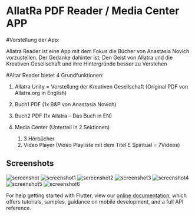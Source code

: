 # AllatRa PDF Reader / Media Center APP

#Vorstellung der App:

Allatra Reader ist eine App mit dem Fokus die Bücher von Anastasia Novich vorzustellen.
Der Gedanke dahinter ist; Den Geist von Allatra und die Kreativen Gesellschaft und ihre Hintergründe besser zu Verstehen

#Altar Reader bietet 4 Grundfunktionen:
1.	Allatra Unity = Vorstellung der Kreativen Gesellschaft (Original PDF von Allatra.org  in English)

2.	Buch1 PDF (1x B&P von Anastasia Novich) 

3.	Buch2 PDF (1x Allatra – Das Buch in EN)

4.	Media Center (Unterteil in 2 Sektionen)
    1.	3 Hörbücher  
    2.	Video Player (Video Playliste mit dem Titel E Spiritual = 7Videos)


## Screenshots
![screenshot](https://user-images.githubusercontent.com/91397163/135765661-9e01360f-2c85-4942-91ef-c4f70c35d046.jpg)
![screenshot1](https://user-images.githubusercontent.com/91397163/135765664-29f0c4e9-83ae-4d7b-98fb-ddc420b6c3c6.jpg)
![screenshot2](https://user-images.githubusercontent.com/91397163/135765666-c20154c0-6bb4-4e27-897b-f20bfc3a136a.jpg)
![screenshot3](https://user-images.githubusercontent.com/91397163/135765667-6a4598c6-3daa-468f-8865-bd78c9ee909d.jpg)
![screenshot4](https://user-images.githubusercontent.com/91397163/135765670-1b5d459f-361f-4a7a-8a27-c5cc75d8e525.jpg)
![screenshot5](https://user-images.githubusercontent.com/91397163/135765672-ad143613-fdeb-4343-87fb-d6547fd00959.jpg)
![screenshot6](https://user-images.githubusercontent.com/91397163/135765674-659115bc-b651-4eae-b1aa-5aa685813784.jpg)



For help getting started with Flutter, view our 
[online documentation](https://flutter.io/docs), which offers tutorials, 
samples, guidance on mobile development, and a full API reference.
